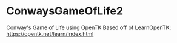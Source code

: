 # ConwaysGameOfLife2
Conway's Game of Life using OpenTK 
Based off of LearnOpenTK: https://opentk.net/learn/index.html 
